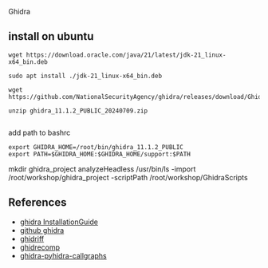 Ghidra


## install on ubuntu

```
wget https://download.oracle.com/java/21/latest/jdk-21_linux-x64_bin.deb

sudo apt install ./jdk-21_linux-x64_bin.deb 

wget https://github.com/NationalSecurityAgency/ghidra/releases/download/Ghidra_11.1.2_build/ghidra_11.1.2_PUBLIC_20240709.zip

unzip ghidra_11.1.2_PUBLIC_20240709.zip 


```


add path to bashrc

```
export GHIDRA_HOME=/root/bin/ghidra_11.1.2_PUBLIC
export PATH=$GHIDRA_HOME:$GHIDRA_HOME/support:$PATH

```


mkdir ghidra_project
analyzeHeadless /usr/bin/ls -import /root/workshop/ghidra_project  -scriptPath /root/workshop/GhidraScripts


## References

- [ghidra InstallationGuide](https://ghidra-sre.org/InstallationGuide.html)
- [github ghidra](https://github.com/NationalSecurityAgency/ghidra)
- [ghidriff](https://github.com/clearbluejar/ghidriff)
- [ghidrecomp](https://github.com/clearbluejar/ghidrecomp)
- [ghidra-pyhidra-callgraphs](https://github.com/clearbluejar/ghidra-pyhidra-callgraphs)